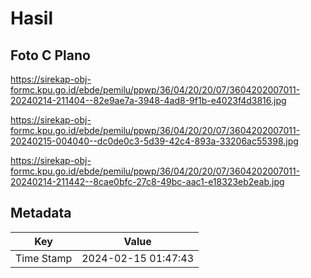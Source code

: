 # Hasil

## Foto C Plano

https://sirekap-obj-formc.kpu.go.id/ebde/pemilu/ppwp/36/04/20/20/07/3604202007011-20240214-211404--82e9ae7a-3948-4ad8-9f1b-e4023f4d3816.jpg

https://sirekap-obj-formc.kpu.go.id/ebde/pemilu/ppwp/36/04/20/20/07/3604202007011-20240215-004040--dc0de0c3-5d39-42c4-893a-33206ac55398.jpg

https://sirekap-obj-formc.kpu.go.id/ebde/pemilu/ppwp/36/04/20/20/07/3604202007011-20240214-211442--8cae0bfc-27c8-49bc-aac1-e18323eb2eab.jpg


## Metadata

| Key        | Value               |
| ---------- | ------------------- |
| Time Stamp | 2024-02-15 01:47:43 |



